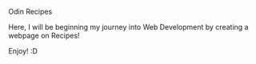 Odin Recipes

Here, I will be beginning my journey into Web Development by creating a webpage on Recipes!

Enjoy! :D 